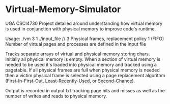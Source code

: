 # Virtual-Memory-Simulator

UGA CSCI4730 Project detailed around understanding how virtual memory is used in conjunction with physical memory to improve code's runtime. 

Usage: ./vm 3 1 ./input_file  // 3 Physical frames, replacement policy 1 (FIFO)
Number of virtual pages and processes are defined in the input file

Tracks separate arrays of virtual and physical memory storing chars. Initially all physical memory is empty. When a section of virtual memory is needed to be used it's loaded into physical memory and tracked using a pagetable. If all physical frames are full when physical memory is needed then a victim physical frame is selected using a page replacement algorithm (First-In-First-Out, Least-Recently-Used, or Second-Chance).

Output is recorded in output.txt tracking page hits and misses as well as the number of writes and reads to physical memory.
